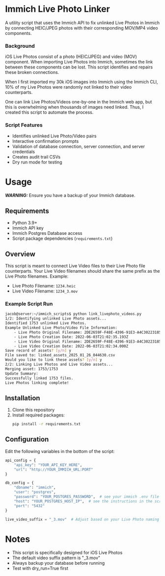 # Immich Live Photo Linker
A utility script that uses the Immich API to fix unlinked Live Photos in Immich
by connecting HEIC/JPEG photos with their corresponding MOV/MP4 video
components.

### Background
iOS Live Photos consist of a photo (HEIC/JPEG) and video (MOV) component. When
importing Live Photos into Immich, sometimes the link between these components
can be lost. This script identifies and repairs these broken connections.

When I first imported my 30k iOS images into Immich using the Immich CLI, 10% of
my Live Photos were randomly not linked to their video counterparts.

One can link Live Photos/Videos one-by-one in the Immich web app, but this is
overwhelming when thousands of images need linked. Thus, I created this script
to automate the process.

### Script Features
- Identifies unlinked Live Photo/Video pairs
- Interactive confirmation prompts
- Validation of database connection, server connection, and server credentials
- Creates audit trail CSVs
- Dry run mode for testing

# Usage
***WARNING:*** Ensure you have a backup of your Immich database.

## Requirements
- Python 3.9+
- Immich API key
- Immich Postgres Database access
- Script package dependencies (`requirements.txt`)

## Overview
This script is meant to connect Live Video files to their Live Photo file
counterparts. Your Live Video filenames should share the same prefix as the
Live Photo filenames. Example:

- Live Photo Filename: `1234.heic`
- Live Video Filename: `1234_3.mov`

### Example Script Run
```bash
jacob@server:~/immich_scripts$ python link_livephoto_videos.py 
1/2: Identifying unlinked Live Photo assets...
Identified 1753 unlinked Live Photos.
Example Unlinked Live Photo/Video File Information:
    - Live Photo Original Filename: 2DE2659F-F48E-4396-91E3-A4C302231853.heic
    - Live Photo Creation Date: 2022-06-03T21:02:35.193Z
    - Live Video Original Filename: 2DE2659F-F48E-4396-91E3-A4C302231853_3.mov
    - Live Video Creation Date: 2022-06-03T21:02:34.000Z
Save record of assets? [y/n] y
File saved to: linked_assets_2025_01_26_044630.csv
Would you like to link these assets? [y/n] y
2/2: Linking Live Photos and Live Video assets...
Merging asset: 1753/1753
Update Summary:
Successfully linked 1753 files.
Live Photos linking complete!
```

## Installation
1. Clone this repository
2. Install required packages:
   ```bash
   pip install -r requirements.txt
   ```

## Configuration
Edit the following variables in the bottom of the script:

```python
api_config = {
    "api_key": "YOUR_API_KEY_HERE",
    "url": "http://YOUR_IMMICH_URL:PORT"
}

db_config = {
    "dbname": "immich",
    "user": "postgres",
    "password": "YOUR_POSTGRES_PASSWORD",  # see your immich .env file
    "host": "YOUR_POSTGRES_HOST_IP",  # see the instructions in the script/below to find this
    "port": "5432"
}

live_video_suffix = "_3.mov"  # Adjust based on your Live Photo naming pattern
```

# Notes
- This script is specifically designed for iOS Live Photos
- The default video suffix pattern is "_3.mov"
- Always backup your database before running
- Test with dry_run=True first
